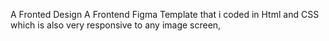 A Fronted Design
A Frontend Figma Template that i coded in Html and CSS which is also very responsive to any image screen,